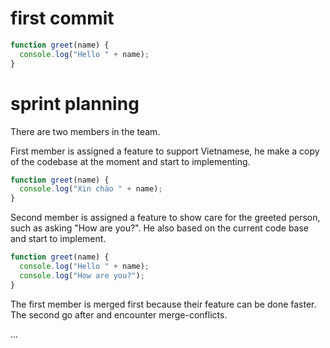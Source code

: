 # first commit

```js
function greet(name) {
  console.log("Hello " + name);
}
```

# sprint planning

There are two members in the team.

First member is assigned a feature to support Vietnamese, he make a copy of the codebase at the moment and start to implementing.

```js
function greet(name) {
  console.log("Xin chào " + name);
}
```

Second member is assigned a feature to show care for the greeted person, such as asking "How are you?". He also based on the current code base and start to implement.

```js
function greet(name) {
  console.log("Hello " + name);
  console.log("How are you?");
}
```

The first member is merged first because their feature can be done faster. The second go after and encounter merge-conflicts.

...
